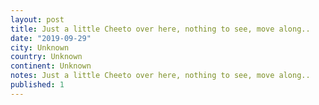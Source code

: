 ```yaml
---
layout: post
title: Just a little Cheeto over here, nothing to see, move along..
date: "2019-09-29"
city: Unknown
country: Unknown
continent: Unknown
notes: Just a little Cheeto over here, nothing to see, move along..
published: 1
---
```

